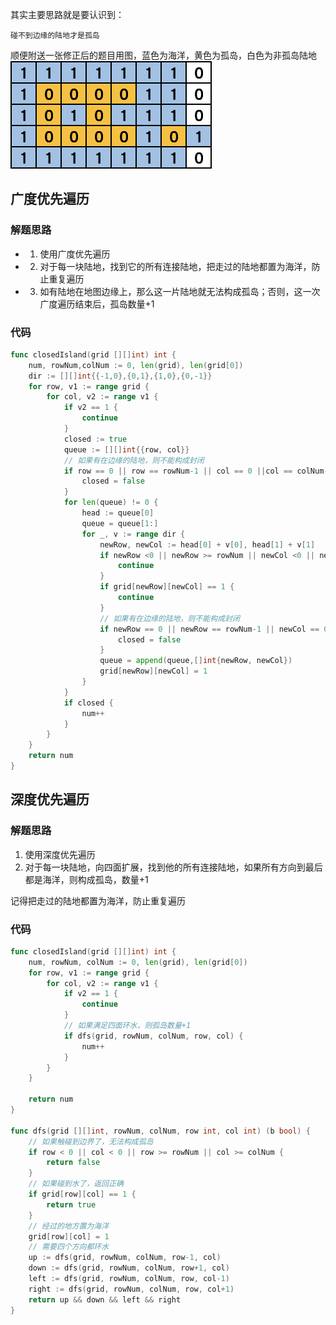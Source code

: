 其实主要思路就是要认识到：
```
碰不到边缘的陆地才是孤岛
```

顺便附送一张修正后的题目用图，蓝色为海洋，黄色为孤岛，白色为非孤岛陆地
![grid](../pictures/problems/1254/grid.png)

## 广度优先遍历
### 解题思路

* 1. 使用广度优先遍历
* 2. 对于每一块陆地，找到它的所有连接陆地，把走过的陆地都置为海洋，防止重复遍历
* 3. 如有陆地在地图边缘上，那么这一片陆地就无法构成孤岛；否则，这一次广度遍历结束后，孤岛数量+1

### 代码

```go
func closedIsland(grid [][]int) int {
	num, rowNum,colNum := 0, len(grid), len(grid[0])
	dir := [][]int{{-1,0},{0,1},{1,0},{0,-1}}
	for row, v1 := range grid {
		for col, v2 := range v1 {
			if v2 == 1 {
				continue
			}
			closed := true
			queue := [][]int{{row, col}}
			// 如果有在边缘的陆地，则不能构成封闭
			if row == 0 || row == rowNum-1 || col == 0 ||col == colNum-1 {
				closed = false
			}
			for len(queue) != 0 {
				head := queue[0]
				queue = queue[1:]
				for _, v := range dir {
					newRow, newCol := head[0] + v[0], head[1] + v[1]
					if newRow <0 || newRow >= rowNum || newCol <0 || newCol >= colNum {
						continue
					}
					if grid[newRow][newCol] == 1 {
						continue
					}
					// 如果有在边缘的陆地，则不能构成封闭
					if newRow == 0 || newRow == rowNum-1 || newCol == 0 ||newCol == colNum-1 {
						closed = false
					}
					queue = append(queue,[]int{newRow, newCol})
					grid[newRow][newCol] = 1
				}
			}
			if closed {
				num++
			}
		}
	}
	return num
}
```

## 深度优先遍历
### 解题思路

1. 使用深度优先遍历
2. 对于每一块陆地，向四面扩展，找到他的所有连接陆地，如果所有方向到最后都是海洋，则构成孤岛，数量+1

记得把走过的陆地都置为海洋，防止重复遍历


### 代码
```go
func closedIsland(grid [][]int) int {
	num, rowNum, colNum := 0, len(grid), len(grid[0])
	for row, v1 := range grid {
		for col, v2 := range v1 {
			if v2 == 1 {
				continue
			}
			// 如果满足四面环水，则孤岛数量+1
			if dfs(grid, rowNum, colNum, row, col) {
				num++
			}
		}
	}

	return num
}

func dfs(grid [][]int, rowNum, colNum, row int, col int) (b bool) {
	// 如果触碰到边界了，无法构成孤岛
	if row < 0 || col < 0 || row >= rowNum || col >= colNum {
		return false
	}
	// 如果碰到水了，返回正确
	if grid[row][col] == 1 {
		return true
	}
	// 经过的地方置为海洋
	grid[row][col] = 1
	// 需要四个方向都环水
	up := dfs(grid, rowNum, colNum, row-1, col)
	down := dfs(grid, rowNum, colNum, row+1, col)
	left := dfs(grid, rowNum, colNum, row, col-1)
	right := dfs(grid, rowNum, colNum, row, col+1)
	return up && down && left && right
}
```
